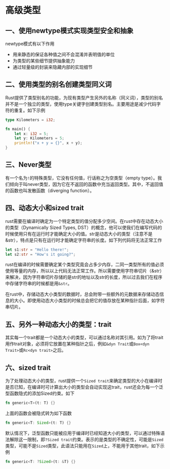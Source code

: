 # 高级类型

## 一、使用newtype模式实现类型安全和抽象

newtype模式有以下作用

- 用来静态的保证各种值之间不会混淆并表明值的单位
- 为类型的某些细节提供抽象能力
- 通过轻量级的封装来隐藏内部的实现细节

## 二、使用类型的别名创建类型同义词

Rust提供了类型别名的功能，为现有类型产生另外的名称（同义词），类型的别名并不是一个独立的类型，使用type关键字创建类型别名。主要用途是减少代码字符的重复。如下示例

```rust
type Kilometers = i32;

fn main() {
    let x: i32 = 5;
    let y: Kilometers = 5;
    println!("x + y = {}", x + y);
}
```

## 三、Never类型

有一个名为`!`的特殊类型，它没有任何值，行话称之为空类型（empty type）。我们倾向于叫never类型，因为它在不返回的函数中充当返回类型。其中，不返回值的函数也叫发散函数（diverging function）。

## 四、动态大小和sized trait

rust需要在编译时确定为一个特定类型的值分配多少空间。在rust中存在动态大小的类型（Dynamically Sized Types, DST）的概念，他可以使我们在编写代码的时候使用只有在运行时才能确定大小的值。str是动态大小的类型（注意不是&str），特点是只有在运行时才能确定字符串的长度。如下列代码将无法正常工作

```rust
let s1:str = "Hello there!";
let s2:str = "How's it going?";
```

rust在编译的时候需要确定某个类型究竟会占多少内存，二同一类型所有的值必须使用等量的内存，所以以上代码无法正常工作。所以需要使用字符串切片（&str）来解决，因为字符串切片存储的是str的地址以及str的长度，所以过去我们在程序中存储字符串的时候都是用`&str`。

在rust中，存储动态大小类型的数据时，总会附带一些额外的元数据来存储动态信息的大小。即使用动态大小类型的时候总会把它的值存放在某种指针后面，如字符串切片。

## 五、另外一种动态大小的类型：trait

其实每一个trait都是一个动态大小的类型，可以通过名称对其引用。如为了将trait用作trait对象，必须将它放置在某种指针之后，例如`&dyn Trait`或`Box<dyn Trait>`或`Rc<dyn trait>`之后。

## 六、sized trait

为了处理动态大小的类型，rust提供一个`Sized trait`来确定类型的大小在编译时是否已知，在编译时可计算出大小的类型会自动实现这trait，rust还会为每一个泛型函数隐式的添加Sized约束。如下

```rust
fn generic<T>(t: T) {}
```

上面的函数会被隐式转为如下函数

```rust
fn generic<T: Sized>(t: T) {}
```

默认情况下，泛型函数只能被应用于编译时已经知道大小的类型，可以通过特殊语法解除这一限制，即`?Sized trait`约束。表示的是类型的不确定性，可能是`Sized`类型，可能不是`Sized`类型，此语法只能用在`Sized`上，不能用于其他trait，如下示例

```rust
fn generic<T: ?Sized>(t: &T) {}
```

